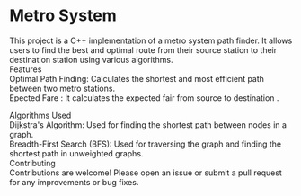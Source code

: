 # Metro System 
This project is a C++ implementation of a metro system path finder. It allows users to find the best and optimal route from their source station to their destination station using various algorithms.
<br>
Features <br>
Optimal Path Finding: Calculates the shortest and most efficient path between two metro stations.<br> 
Epected Fare : It calculates the expected fair from source to destination . <br>

Algorithms Used <br>
Dijkstra's Algorithm: Used for finding the shortest path between nodes in a graph.<br>
Breadth-First Search (BFS): Used for traversing the graph and finding the shortest path in unweighted graphs.<br>
Contributing<br>
Contributions are welcome! Please open an issue or submit a pull request for any improvements or bug fixes.<br>


